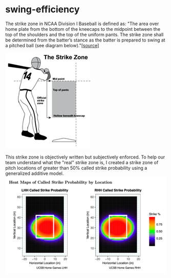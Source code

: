 # swing-efficiency

The strike zone in NCAA Division I Baseball is defined as: "The area over home plate from the bottom of the kneecaps to the midpoint between the top of the shoulders and the top of the uniform pants. The strike zone shall be determined from the batter’s stance as the batter is prepared to swing at a pitched ball (see diagram below)."[[source]](https://baseballrulesacademy.com/official-rule/ncaa/ncaa-2-75-strike-zone/)

![ncaa_strike_zone](img/ncaa_strike_zone.png)

This strike zone is objectively written but subjectively enforced. To help our team understand what the "real" strike zone is, I created a strike zone of pitch locations of greater than 50% called strike probability using a generalized additive model.
![strike_zone_heat_map](img/strike_zone_heat_map.png)
